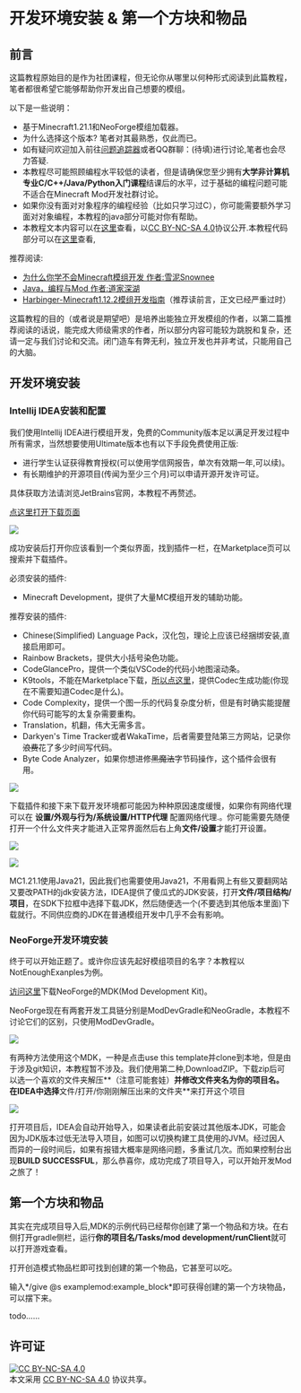 # 开发环境安装 & 第一个方块和物品

## 前言

这篇教程原始目的是作为社团课程，但无论你从哪里以何种形式阅读到此篇教程，笔者都很希望它能够帮助你开发出自己想要的模组。

以下是一些说明：

* 基于Minecraft1.21.1和NeoForge模组加载器。
* 为什么选择这个版本? 笔者对其最熟悉，仅此而已。
* 如有疑问欢迎加入前往[问题追踪器]()或者QQ群聊：(待填)进行讨论,笔者也会尽力答疑.
* 本教程尽可能照顾编程水平较低的读者，但是请确保您至少拥有**大学非计算机专业C/C++/Java/Python入门课程**结课后的水平，过于基础的编程问题可能不适合在Minecraft Mod开发社群讨论。
* 如果你没有面对对象程序的编程经验（比如只学习过C），你可能需要额外学习面对对象编程，本教程的java部分可能对你有帮助。
* 本教程文本内容可以在[这里]()查看，以[CC BY-NC-SA 4.0](https://creativecommons.org/licenses/by-nc-sa/4.0)协议公开.本教程代码部分可以在[这里]()查看,

推荐阅读:

* [为什么你学不会Minecraft模组开发 作者:雪泥Snownee](https://www.bilibili.com/read/cv24543904/)
* [Java，编程与Mod 作者:道家深湖](https://www.bilibili.com/opus/539924221435739792)
* [Harbinger-Minecraft1.12.2模组开发指南](https://harbinger.covertdragon.team/)（推荐读前言，正文已经严重过时）

这篇教程的目的（或者说是期望吧）是培养出能独立开发模组的作者，以第二篇推荐阅读的话说，能完成大师级需求的作者，所以部分内容可能较为跳脱和复杂，还请一定与我们讨论和交流。闭门造车有弊无利，独立开发也并非考试，只能用自己的大脑。



## 开发环境安装

### Intellij IDEA安装和配置

我们使用Intellij IDEA进行模组开发，免费的Community版本足以满足开发过程中所有需求，当然想要使用Ultimate版本也有以下手段免费使用正版:

* 进行学生认证获得教育授权(可以使用学信网报告，单次有效期一年,可以续)。
* 有长期维护的开源项目(传闻为至少三个月)可以申请开源开发许可证。

具体获取方法请浏览JetBrains官网，本教程不再赘述。

[点这里打开下载页面](https://www.jetbrains.com/zh-cn/idea/download)

![](.\images\01-开发环境安装&第一个方块和物品\image-20250211000656403.png)

成功安装后打开你应该看到一个类似界面，找到插件一栏，在Marketplace页可以搜索并下载插件。

必须安装的插件:

* Minecraft Development，提供了大量MC模组开发的辅助功能。

推荐安装的插件:

* Chinese(Simplified) Language Pack，汉化包，理论上应该已经捆绑安装,直接启用即可。
* Rainbow Brackets，提供大小括号染色功能。
* CodeGlancePro，提供一个类似VSCode的代码小地图滚动条。
* K9tools，不能在Marketplace下载，[所以点这里](https://github.com/TT432/k9tools)，提供Codec生成功能(你现在不需要知道Codec是什么)。
* Code Complexity，提供一个图一乐的代码复杂度分析，但是有时确实能提醒你代码可能写的太复杂需要重构。
* Translation，机翻，伟大无需多言。
* Darkyen's Time Tracker或者WakaTime，后者需要登陆第三方网站，记录你~~浪费~~花了多少时间写代码。
* Byte Code Analyzer，如果你想进修~~黑魔法~~字节码操作，这个插件会很有用。



![](.\images\01-开发环境安装&第一个方块和物品\image-20250211002531684.png)

下载插件和接下来下载开发环境都可能因为种种原因速度缓慢，如果你有网络代理可以在 **设置/外观与行为/系统设置/HTTP代理** 配置网络代理.。你可能需要先随便打开一个什么文件夹才能进入正常界面然后右上角**文件/设置**才能打开设置。

![](.\images\01-开发环境安装&第一个方块和物品\image-20250211004424849.png)

![](.\images\01-开发环境安装&第一个方块和物品\image-20250211004520163.png)

MC1.21.1使用Java21，因此我们也需要使用Java21，不用看网上有些又要翻网站又要改PATH的jdk安装方法，IDEA提供了傻瓜式的JDK安装，打开**文件/项目结构/项目**，在SDK下拉框中选择下载JDK，然后随便选一个(不要选到其他版本里面)下载就行。不同供应商的JDK在普通模组开发中几乎不会有影响。



### NeoForge开发环境安装

终于可以开始正题了。或许你应该先起好模组项目的名字？本教程以NotEnoughExanples为例。

[访问这里](https://github.com/NeoForgeMDKs/MDK-1.21.1-ModDevGradle)下载NeoForge的MDK(Mod Development Kit)。

NeoForge现在有两套开发工具链分别是ModDevGradle和NeoGradle，本教程不讨论它们的区别，只使用ModDevGradle。

![](.\images\01-开发环境安装&第一个方块和物品\image-20250211005439967.png)

有两种方法使用这个MDK，一种是点击use this template并clone到本地，但是由于涉及git知识，本教程暂不涉及。我们使用第二种,DownloadZIP。下载zip后可以选一个喜欢的文件夹解压**（注意可能套娃）**并修改文件夹名为你的项目名。在IDEA中选择**文件/打开/你刚刚解压出来的文件夹**来打开这个项目

![](./images/01-开发环境安装&第一个方块和物品/image-20250211013123637.png)

打开项目后，IDEA会自动开始导入，如果读者此前安装过其他版本JDK，可能会因为JDK版本过低无法导入项目，如图可以切换构建工具使用的JVM。经过因人而异的一段时间后，如果有报错大概率是网络问题，多重试几次。而如果控制台出现**BUILD SUCCESSFUL**，那么恭喜你，成功完成了项目导入，可以开始开发Mod之旅了！



## 第一个方块和物品

其实在完成项目导入后,MDK的示例代码已经帮你创建了第一个物品和方块。在右侧打开gradle侧栏，运行**你的项目名/Tasks/mod development/runClient**就可以打开游戏查看。

打开创造模式物品栏即可找到创建的第一个物品，它甚至可以吃。

输入*/give @s examplemod:example_block*即可获得创建的第一个方块物品，可以摆下来。

todo......



## 许可证

[![CC BY-NC-SA 4.0](https://i.creativecommons.org/l/by-nc-sa/4.0/88x31.png)](https://creativecommons.org/licenses/by-nc-sa/4.0/deed.zh)  
本文采用 [CC BY-NC-SA 4.0](https://creativecommons.org/licenses/by-nc-sa/4.0) 协议共享。